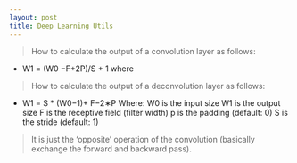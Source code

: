 ```yaml
---
layout: post
title: Deep Learning Utils
---
```

> How to calculate the output of a convolution layer as follows:
- W1 = (W0 −F+2P)/S + 1 where 
> How to calculate the output of a deconvolution layer as follows:
- W1 = S * (W0−1)+ F−2∗P
 Where:
  W0 is the input size
  W1 is the output size
  F is the receptive field (filter width)
  p is the padding (default: 0)
  S is the stride (default: 1)

> It is just the ‘opposite’ operation of the convolution (basically exchange the forward and backward pass).
